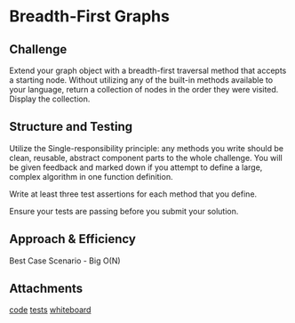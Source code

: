 # Breadth-First Graphs

## Challenge
Extend your graph object with a breadth-first traversal method that accepts a starting node. Without utilizing any of the built-in methods available to your language, return a collection of nodes in the order they were visited. Display the collection.

## Structure and Testing

Utilize the Single-responsibility principle: any methods you write should be clean, reusable, abstract component parts to the whole challenge. You will be given feedback and marked down if you attempt to define a large, complex algorithm in one function definition.

Write at least three test assertions for each method that you define.

Ensure your tests are passing before you submit your solution.

## Approach & Efficiency
Best Case Scenario - Big O(N)

## Attachments

[code](breadth-first.js)
[tests](breadth-first.test.js)
[whiteboard](whiteboard.png)